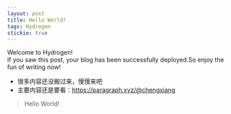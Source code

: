 ```yaml
---
layout: post
title: Hello World!
tags: Hydrogen
stickie: true
---
```


Welcome to Hydrogen!<br>If you saw this post, your blog has been successfully deployed.So enjoy the fun of writing now!  
- 很多内容还没搬过来，慢慢来吧
- 主要内容还是要看：https://paragraph.xyz/@chengxiang

> Hello World!

